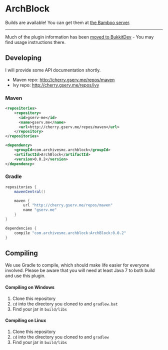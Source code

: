 ArchBlock
=========

Builds are available! You can get them at [the Bamboo server](http://bamboo.gserv.me/browse/PLUG-BLOCK/latest).

---

Much of the plugin information has been [moved to BukkitDev](http://dev.bukkit.org/bukkit-plugins/archblock/) - You may find usage instructions there.

Developing
----------

I will provide some API documentation shortly.

* Maven repo: http://cherry.gserv.me/repos/maven
* Ivy repo: http://cherry.gserv.me/repos/ivy

### Maven

```xml
<repositories>
    <repository>
      <id>gserv-me</id>
      <name>gserv.me</name>
      <url>http://cherry.gserv.me/repos/maven</url>
    </repository>
</repositories>

<dependency>
	<groupId>com.archivesmc.archblock</groupId>
	<artifactId>ArchBlock</artifactId>
	<version>0.0.2</version>
</dependency>
```

### Gradle

```groovy
repositories {
    mavenCentral()

    maven {
        url "http://cherry.gserv.me/repos/maven"
        name "gserv.me"
    }
}

dependencies {
    compile "com.archivesmc.archblock:ArchBlock:0.0.2"
}
```

Compiling
---------

We use Gradle to compile, which should make life easier for everyone involved. Please
be aware that you will need at least Java 7 to both build and use this plugin.

#### Compiling on Windows

1. Clone this repository
2. `cd` into the directory you cloned to and `gradlew.bat`
3. Find your jar in `build/libs`

#### Compiling on Linux

1. Clone this repository
2. `cd` into the directory you cloned to and `gradlew`
3. Find your jar in `build/libs`
